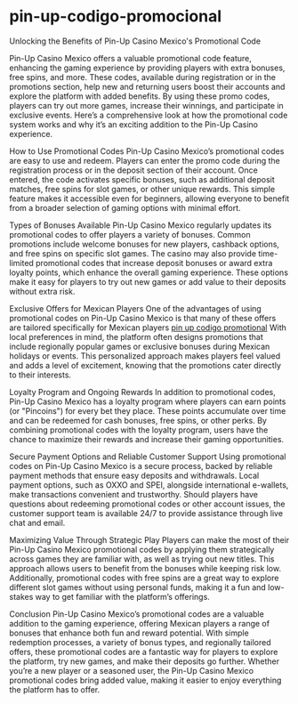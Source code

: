 # pin-up-codigo-promocional
Unlocking the Benefits of Pin-Up Casino Mexico's Promotional Code

Pin-Up Casino Mexico offers a valuable promotional code feature, enhancing the gaming experience by providing players with extra bonuses, free spins, and more. These codes, available during registration or in the promotions section, help new and returning users boost their accounts and explore the platform with added benefits. By using these promo codes, players can try out more games, increase their winnings, and participate in exclusive events. Here’s a comprehensive look at how the promotional code system works and why it’s an exciting addition to the Pin-Up Casino experience.

How to Use Promotional Codes
Pin-Up Casino Mexico’s promotional codes are easy to use and redeem. Players can enter the promo code during the registration process or in the deposit section of their account. Once entered, the code activates specific bonuses, such as additional deposit matches, free spins for slot games, or other unique rewards. This simple feature makes it accessible even for beginners, allowing everyone to benefit from a broader selection of gaming options with minimal effort.

Types of Bonuses Available
Pin-Up Casino Mexico regularly updates its promotional codes to offer players a variety of bonuses. Common promotions include welcome bonuses for new players, cashback options, and free spins on specific slot games. The casino may also provide time-limited promotional codes that increase deposit bonuses or award extra loyalty points, which enhance the overall gaming experience. These options make it easy for players to try out new games or add value to their deposits without extra risk.

Exclusive Offers for Mexican Players
One of the advantages of using promotional codes on Pin-Up Casino Mexico is that many of these offers are tailored specifically for Mexican players <a href=https://pinup-casino-mexico.mx/codigo-promocional/>pin up codigo promotional</a> With local preferences in mind, the platform often designs promotions that include regionally popular games or exclusive bonuses during Mexican holidays or events. This personalized approach makes players feel valued and adds a level of excitement, knowing that the promotions cater directly to their interests.

Loyalty Program and Ongoing Rewards
In addition to promotional codes, Pin-Up Casino Mexico has a loyalty program where players can earn points (or "Pincoins") for every bet they place. These points accumulate over time and can be redeemed for cash bonuses, free spins, or other perks. By combining promotional codes with the loyalty program, users have the chance to maximize their rewards and increase their gaming opportunities.

Secure Payment Options and Reliable Customer Support
Using promotional codes on Pin-Up Casino Mexico is a secure process, backed by reliable payment methods that ensure easy deposits and withdrawals. Local payment options, such as OXXO and SPEI, alongside international e-wallets, make transactions convenient and trustworthy. Should players have questions about redeeming promotional codes or other account issues, the customer support team is available 24/7 to provide assistance through live chat and email.

Maximizing Value Through Strategic Play
Players can make the most of their Pin-Up Casino Mexico promotional codes by applying them strategically across games they are familiar with, as well as trying out new titles. This approach allows users to benefit from the bonuses while keeping risk low. Additionally, promotional codes with free spins are a great way to explore different slot games without using personal funds, making it a fun and low-stakes way to get familiar with the platform’s offerings.

Conclusion
Pin-Up Casino Mexico’s promotional codes are a valuable addition to the gaming experience, offering Mexican players a range of bonuses that enhance both fun and reward potential. With simple redemption processes, a variety of bonus types, and regionally tailored offers, these promotional codes are a fantastic way for players to explore the platform, try new games, and make their deposits go further. Whether you’re a new player or a seasoned user, the Pin-Up Casino Mexico promotional codes bring added value, making it easier to enjoy everything the platform has to offer.
